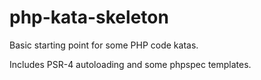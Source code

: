 php-kata-skeleton
=================

Basic starting point for some PHP code katas.

Includes PSR-4 autoloading and some phpspec templates.
